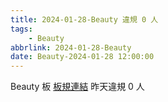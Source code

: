 ```yaml
---
title: 2024-01-28-Beauty 違規 0 人
tags:
    - Beauty
abbrlink: 2024-01-28-Beauty
date: Beauty-2024-01-28 12:00:00
---
```

Beauty 板 [板規連結](https://www.ptt.cc/bbs/Beauty/M.1630069980.A.84B.html)
昨天違規 0 人
